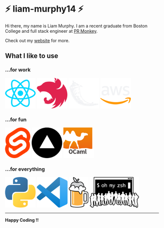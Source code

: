 # ⚡ liam-murphy14 ⚡
Hi there, my name is Liam Murphy. I am a recent graduate from Boston College and full stack engineer at [PR Monkey](https://prmonkey.com).  

Check out my [website](https://liammurphydev.com) for more.

## What I like to use
### ...for work
<img src="assets/images/README/react.svg" height="100"> <img src="assets/images/README/nestjs.svg" height="100"> <img src="assets/images/README/flask.svg" height="100"> <img src="assets/images/README/aws.svg" height="100">
### ...for fun
<img src="assets/images/README/svelte.svg" height="100"> <img src="assets/images/README/vercel.svg" height="100"> <img src="assets/images/README/ocaml.svg" height="100">
### ...for everything
<img src="assets/images/README/python.svg" height="100"> <img src="assets/images/README/vscode.svg" height="100"> <img src="assets/images/README/homebrew.svg" height="100"> <img src="assets/images/README/oh_my_zsh.png" height="100">



-----------

**Happy Coding !!**
